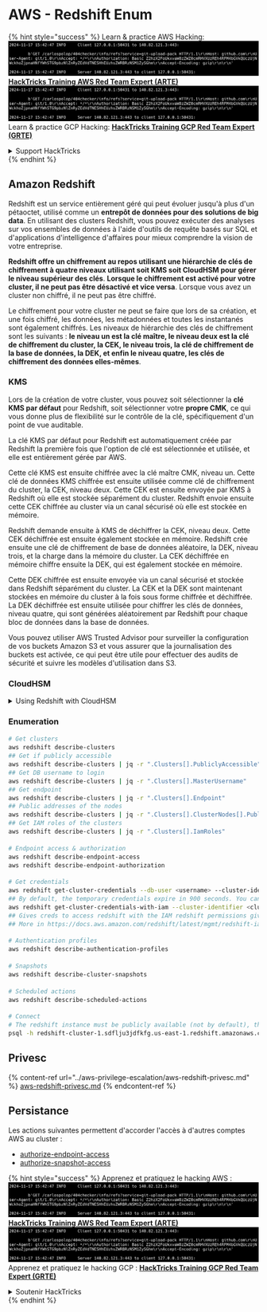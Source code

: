 # AWS - Redshift Enum

{% hint style="success" %}
Learn & practice AWS Hacking:<img src="../../../.gitbook/assets/image (1).png" alt="" data-size="line">[**HackTricks Training AWS Red Team Expert (ARTE)**](https://training.hacktricks.xyz/courses/arte)<img src="../../../.gitbook/assets/image (1).png" alt="" data-size="line">\
Learn & practice GCP Hacking: <img src="../../../.gitbook/assets/image (2).png" alt="" data-size="line">[**HackTricks Training GCP Red Team Expert (GRTE)**<img src="../../../.gitbook/assets/image (2).png" alt="" data-size="line">](https://training.hacktricks.xyz/courses/grte)

<details>

<summary>Support HackTricks</summary>

* Check the [**subscription plans**](https://github.com/sponsors/carlospolop)!
* **Join the** 💬 [**Discord group**](https://discord.gg/hRep4RUj7f) or the [**telegram group**](https://t.me/peass) or **follow** us on **Twitter** 🐦 [**@hacktricks\_live**](https://twitter.com/hacktricks\_live)**.**
* **Share hacking tricks by submitting PRs to the** [**HackTricks**](https://github.com/carlospolop/hacktricks) and [**HackTricks Cloud**](https://github.com/carlospolop/hacktricks-cloud) github repos.

</details>
{% endhint %}

## Amazon Redshift

Redshift est un service entièrement géré qui peut évoluer jusqu'à plus d'un pétaoctet, utilisé comme un **entrepôt de données pour des solutions de big data**. En utilisant des clusters Redshift, vous pouvez exécuter des analyses sur vos ensembles de données à l'aide d'outils de requête basés sur SQL et d'applications d'intelligence d'affaires pour mieux comprendre la vision de votre entreprise.

**Redshift offre un chiffrement au repos utilisant une hiérarchie de clés de chiffrement à quatre niveaux utilisant soit KMS soit CloudHSM pour gérer le niveau supérieur des clés**. **Lorsque le chiffrement est activé pour votre cluster, il ne peut pas être désactivé et vice versa**. Lorsque vous avez un cluster non chiffré, il ne peut pas être chiffré.

Le chiffrement pour votre cluster ne peut se faire que lors de sa création, et une fois chiffré, les données, les métadonnées et toutes les instantanés sont également chiffrés. Les niveaux de hiérarchie des clés de chiffrement sont les suivants : **le niveau un est la clé maître, le niveau deux est la clé de chiffrement du cluster, la CEK, le niveau trois, la clé de chiffrement de la base de données, la DEK, et enfin le niveau quatre, les clés de chiffrement des données elles-mêmes**.

### KMS

Lors de la création de votre cluster, vous pouvez soit sélectionner la **clé KMS par défaut** pour Redshift, soit sélectionner votre **propre CMK**, ce qui vous donne plus de flexibilité sur le contrôle de la clé, spécifiquement d'un point de vue auditable.

La clé KMS par défaut pour Redshift est automatiquement créée par Redshift la première fois que l'option de clé est sélectionnée et utilisée, et elle est entièrement gérée par AWS.

Cette clé KMS est ensuite chiffrée avec la clé maître CMK, niveau un. Cette clé de données KMS chiffrée est ensuite utilisée comme clé de chiffrement du cluster, la CEK, niveau deux. Cette CEK est ensuite envoyée par KMS à Redshift où elle est stockée séparément du cluster. Redshift envoie ensuite cette CEK chiffrée au cluster via un canal sécurisé où elle est stockée en mémoire.

Redshift demande ensuite à KMS de déchiffrer la CEK, niveau deux. Cette CEK déchiffrée est ensuite également stockée en mémoire. Redshift crée ensuite une clé de chiffrement de base de données aléatoire, la DEK, niveau trois, et la charge dans la mémoire du cluster. La CEK déchiffrée en mémoire chiffre ensuite la DEK, qui est également stockée en mémoire.

Cette DEK chiffrée est ensuite envoyée via un canal sécurisé et stockée dans Redshift séparément du cluster. La CEK et la DEK sont maintenant stockées en mémoire du cluster à la fois sous forme chiffrée et déchiffrée. La DEK déchiffrée est ensuite utilisée pour chiffrer les clés de données, niveau quatre, qui sont générées aléatoirement par Redshift pour chaque bloc de données dans la base de données.

Vous pouvez utiliser AWS Trusted Advisor pour surveiller la configuration de vos buckets Amazon S3 et vous assurer que la journalisation des buckets est activée, ce qui peut être utile pour effectuer des audits de sécurité et suivre les modèles d'utilisation dans S3.

### CloudHSM

<details>

<summary>Using Redshift with CloudHSM</summary>

Lorsque vous travaillez avec CloudHSM pour effectuer votre chiffrement, vous devez d'abord établir une connexion de confiance entre votre client HSM et Redshift tout en utilisant des certificats client et serveur.

Cette connexion est nécessaire pour fournir des communications sécurisées, permettant aux clés de chiffrement d'être envoyées entre votre client HSM et vos clusters Redshift. En utilisant une paire de clés privées et publiques générées aléatoirement, Redshift crée un certificat client public, qui est chiffré et stocké par Redshift. Cela doit être téléchargé et enregistré sur votre client HSM, et attribué à la bonne partition HSM.

Vous devez ensuite configurer Redshift avec les détails suivants de votre client HSM : l'adresse IP HSM, le nom de la partition HSM, le mot de passe de la partition HSM, et le certificat de serveur HSM public, qui est chiffré par CloudHSM à l'aide d'une clé maître interne. Une fois ces informations fournies, Redshift confirmera et vérifiera qu'il peut se connecter et accéder à la partition de développement.

Si vos politiques de sécurité internes ou vos contrôles de gouvernance dictent que vous devez appliquer une rotation des clés, cela est possible avec Redshift, vous permettant de faire pivoter les clés de chiffrement pour les clusters chiffrés. Cependant, vous devez être conscient que pendant le processus de rotation des clés, cela rendra un cluster indisponible pendant une très courte période, il est donc préférable de ne faire pivoter les clés que lorsque vous en avez besoin, ou si vous pensez qu'elles ont pu être compromises.

Pendant la rotation, Redshift fera pivoter la CEK pour votre cluster et pour toutes les sauvegardes de ce cluster. Il fera pivoter une DEK pour le cluster, mais il n'est pas possible de faire pivoter une DEK pour les instantanés stockés dans S3 qui ont été chiffrés à l'aide de la DEK. Il mettra le cluster dans un état de 'rotation des clés' jusqu'à ce que le processus soit terminé, moment auquel le statut reviendra à 'disponible'.

</details>

### Enumeration
```bash
# Get clusters
aws redshift describe-clusters
## Get if publicly accessible
aws redshift describe-clusters | jq -r ".Clusters[].PubliclyAccessible"
## Get DB username to login
aws redshift describe-clusters | jq -r ".Clusters[].MasterUsername"
## Get endpoint
aws redshift describe-clusters | jq -r ".Clusters[].Endpoint"
## Public addresses of the nodes
aws redshift describe-clusters | jq -r ".Clusters[].ClusterNodes[].PublicIPAddress"
## Get IAM roles of the clusters
aws redshift describe-clusters | jq -r ".Clusters[].IamRoles"

# Endpoint access & authorization
aws redshift describe-endpoint-access
aws redshift describe-endpoint-authorization

# Get credentials
aws redshift get-cluster-credentials --db-user <username> --cluster-identifier <cluster-id>
## By default, the temporary credentials expire in 900 seconds. You can optionally specify a duration between 900 seconds (15 minutes) and 3600 seconds (60 minutes).
aws redshift get-cluster-credentials-with-iam --cluster-identifier <cluster-id>
## Gives creds to access redshift with the IAM redshift permissions given to the current AWS account
## More in https://docs.aws.amazon.com/redshift/latest/mgmt/redshift-iam-access-control-identity-based.html

# Authentication profiles
aws redshift describe-authentication-profiles

# Snapshots
aws redshift describe-cluster-snapshots

# Scheduled actions
aws redshift describe-scheduled-actions

# Connect
# The redshift instance must be publicly available (not by default), the sg need to allow inbounds connections to the port and you need creds
psql -h redshift-cluster-1.sdflju3jdfkfg.us-east-1.redshift.amazonaws.com -U admin -d dev -p 5439
```
## Privesc

{% content-ref url="../aws-privilege-escalation/aws-redshift-privesc.md" %}
[aws-redshift-privesc.md](../aws-privilege-escalation/aws-redshift-privesc.md)
{% endcontent-ref %}

## Persistance

Les actions suivantes permettent d'accorder l'accès à d'autres comptes AWS au cluster :

* [authorize-endpoint-access](https://docs.aws.amazon.com/cli/latest/reference/redshift/authorize-endpoint-access.html)
* [authorize-snapshot-access](https://docs.aws.amazon.com/cli/latest/reference/redshift/authorize-snapshot-access.html)

{% hint style="success" %}
Apprenez et pratiquez le hacking AWS :<img src="../../../.gitbook/assets/image (1).png" alt="" data-size="line">[**HackTricks Training AWS Red Team Expert (ARTE)**](https://training.hacktricks.xyz/courses/arte)<img src="../../../.gitbook/assets/image (1).png" alt="" data-size="line">\
Apprenez et pratiquez le hacking GCP : <img src="../../../.gitbook/assets/image (2).png" alt="" data-size="line">[**HackTricks Training GCP Red Team Expert (GRTE)**<img src="../../../.gitbook/assets/image (2).png" alt="" data-size="line">](https://training.hacktricks.xyz/courses/grte)

<details>

<summary>Soutenir HackTricks</summary>

* Consultez les [**plans d'abonnement**](https://github.com/sponsors/carlospolop) !
* **Rejoignez le** 💬 [**groupe Discord**](https://discord.gg/hRep4RUj7f) ou le [**groupe telegram**](https://t.me/peass) ou **suivez-nous sur** **Twitter** 🐦 [**@hacktricks\_live**](https://twitter.com/hacktricks\_live)**.**
* **Partagez des astuces de hacking en soumettant des PRs aux** [**HackTricks**](https://github.com/carlospolop/hacktricks) et [**HackTricks Cloud**](https://github.com/carlospolop/hacktricks-cloud) dépôts github.

</details>
{% endhint %}

